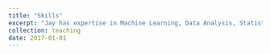 ```yaml
---
title: "Skills"
excerpt: "Jay has expertise in Machine Learning, Data Analysis, Statistical Inference ,Text Mining and experience applying supervised & unsupervised learning methods to model data<br/><img src='/images/Skills.png'>"
collection: teaching
date: 2017-01-01
---
```


